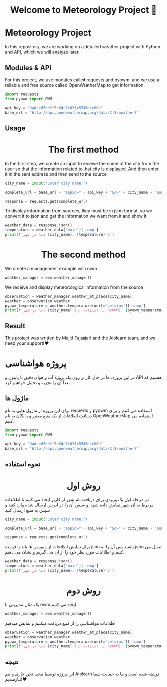 <h1 align="center">Welcome to Meteorology Project 👋</h1>

# Meteorology Project

In this repository, we are working on a detailed weather project with Python and API, which we will analyze later.

## Modules & API

For this project, we use modules called requests and pyowm, and we use a reliable and free source called OpenWeatherMap to get information.

```python
import requests
from pyowm import OWM

api_key = "9adced7ddff5c6dc7f031455d3dec00e"
base_url = "http://api.openweathermap.org/data/2.5/weather?"
```

## Usage
<h1 align="center"> The first method </h1>
In the first step, we create an input to receive the name of the city from the user so that the information related to that city is displayed. And then enter it in the sent address and then send to the source

```python
city_name = input("Enter city name:")

complete_url = base_url + "appid=" + api_key + "&q=" + city_name + "&units=metric"

response = requests.get(complete_url)
```

To display information from sources, they must be in json format, so we convert it to json and get the information we want from it and show it

```python
weather_data = response.json()
temperature = weather_data['main']['temp']
print(f'دما در شهر {city_name}: {temperature}°C')
```
<h1 align="center"> The second method </h1>
We create a management example with owm

```python
weather_manager = owm.weather_manager()
```
We receive and display meteorological information from the source

```python
observation = weather_manager.weather_at_place(city_name)
weather = observation.weather
pyowm_temperature = weather.temperature(unit='celsius')['temp']
print(f'دما در شهر {city_name} (با استفاده از PyOWM): {pyowm_temperature}°C')

```
## Result

This project was written by Majid Tajanjari and the Aiolearn team, and we need your support!❤️

# پروژه هواشناسی

در این پروژه، ما در حال کار بر روی یک پروژه آب و هوای دقیق با پایتون و API هستیم که بعداً آن را تجزیه و تحلیل خواهیم کرد.

## ماژول ها

برای این پروژه از ماژول هایی به نام requests و pyowm استفاده می کنیم و برای دریافت اطلاعات از یک منبع معتبر و رایگان به نام OpenWeatherMap استفاده می کنیم.

```python
import requests
from pyowm import OWM

api_key = "9adced7ddff5c6dc7f031455d3dec00e"
base_url = "http://api.openweathermap.org/data/2.5/weather?"
```

## نحوه استفاده
<h1 align="center"> روش اول </h1>

در مرحله اول یک ورودی برای دریافت نام شهر از کاربر ایجاد می کنیم تا اطلاعات مربوط به آن شهر نمایش داده شود. و سپس آن را در آدرس ارسال شده وارد کنید و سپس به منبع ارسال کنید

```python
city_name = input("Enter city name:")

complete_url = base_url + "appid=" + api_key + "&q=" + city_name + "&units=metric"

response = requests.get(complete_url)
```

برای نمایش اطلاعات از سورس ها باید با فرمت json باشند پس آن را به json تبدیل می کنیم و اطلاعات مورد نظر خود را از آن می گیریم و نشان می دهیم.

```python
weather_data = response.json()
temperature = weather_data['main']['temp']
print(f'دما در شهر {city_name}: {temperature}°C')
```
<h1 align="center"> روش دوم </h1>

یک مثال مدیریتی با owm ایجاد می کنیم

```python
weather_manager = owm.weather_manager()
```
اطلاعات هواشناسی را از منبع دریافت میکنیم و نمایش میدهیم


```python
observation = weather_manager.weather_at_place(city_name)
weather = observation.weather
pyowm_temperature = weather.temperature(unit='celsius')['temp']
print(f'دما در شهر {city_name} (با استفاده از PyOWM): {pyowm_temperature}°C')

```
## نتیجه

این پروژه توسط مجید تجن جاری و تیم Aiolearn نوشته شده است و ما به حمایت شما نیازمندیم!❤️
